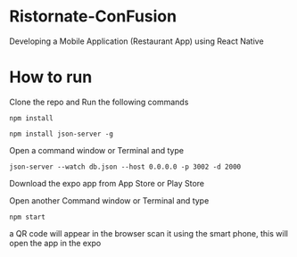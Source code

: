 # Ristornate-ConFusion
Developing a Mobile Application (Restaurant App) using React Native

# How to run
Clone the repo and Run the following commands

`npm install`

`npm install json-server -g`

Open a command window or Terminal and type

`json-server --watch db.json --host 0.0.0.0 -p 3002 -d 2000`

Download the expo app from App Store or Play Store

Open another Command window or Terminal and type

`npm start`

a QR code will appear in the browser scan it using the smart phone, this will open the app in the expo
